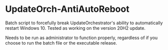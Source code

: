 # UpdateOrch-AntiAutoReboot
Batch script to forcefully break UpdateOrchestrator's ability to automatically restart Windows 10. Tested as working on the version 20H2 update.

Needs to be run as administrator to function properly, regardless of if you choose to run the batch file or the executable release.

